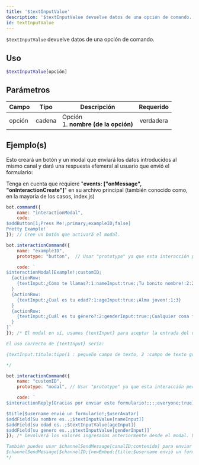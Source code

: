 ```yaml
---
title: '$textInputValue'
description: '$textInputValue devuelve datos de una opción de comando.'
id: textInputValue
---
```


`$textInputValue` devuelve datos de una opción de comando.

## Uso

```php
$textInputValue[opción]
```

## Parámetros

| Campo  | Tipo   | Descripción                                      | Requerido |
| ------ | ------ | ------------------------------------------------ |:---------:|
| opción | cadena | Opción <br /> 1. **nombre (de la opción)** | verdadera |

## Ejemplo(s)

Esto creará un botón y un modal que enviará los datos introducidos al mismo canal y dará una respuesta efemeral al usuario que envió el formulario:

Tenga en cuenta que requiere "**events: ["onMessage", "onInteractionCreate"]**" en su archivo principal (también conocido como, en la mayoría de los casos, index.js)

```js
bot.command({
    name: "interactionModal",
    code: `
$addButton[1;Press Me!;primary;exampleID;false]
Pretty Example!`
}); // Cree un botón que activará el modal.

bot.interactionCommand({
    name: "exampleID",
    prototype: "button",  // Usar "prototype" ya que esta interacción pertenece a un botón.

    code: `
$interactionModal[Example!;customID;
  {actionRow:
    {textInput:¿Cómo te llamas?:1:nameInput:true:¡Tu bonito nombre!:2:200}
  }
  {actionRow:
    {textInput:¿Cual es tu edad?:1:ageInput:true:¡Alma joven!:1:3}
  }
  {actionRow:
    {textInput:¿Cuál es tu género?:2:genderInput:true:¡Cualquier cosa funcionará!:1:10}
  }
]`
}); /* El modal en sí, usamos {textInput} para aceptar la entrada del usuario.

El uso correcto de {textInput} sería:

{textInput:título:tipo(1 : pequeño campo de texto, 2 :campo de texto grande):ID personalizado:requerido( true, false ):marcador de posición:Valor mínimo:valor máximo}

*/

bot.interactionCommand({
    name: "customID",
    prototype: "modal", // Usar "prototype" ya que esta interacción pertenece a un modal.

    code: `
$interactionReply[Gracias por enviar este formulario!;;;;everyone;true]

$title[$username envió un formulario!;$userAvatar]
$addField[Su nombre es..;$textInputValue[nameInput]]
$addField[su edad es..;$textInputValue[ageInput]]
$addField[su genero es..;$textInputValue[genderInput]]`
}); /* Devolverá los valores ingresados ​​​​anteriormente desde el modal. Usando $textInputValue para recuperarlos.

También puedes usar $channelSendMessage[canalID;contenido] para enviar los datos a otro canal.
$channelSendMessage[$channelID;{newEmbed:{title:$username envió un formulario!:$userAvatar}{field:Su nombre es..:$textInputValue[nameInput]}{field:Su edad es..:$textInputValue[ageInput]}{field:Su genero es..:$textInputValue[genderInput]}}]
*/
```